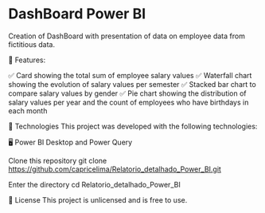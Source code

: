 # DashBoard Power BI
Creation of DashBoard with presentation of data on employee data from fictitious data.

📌 Features:

✅ Card showing the total sum of employee salary values
✅ Waterfall chart showing the evolution of salary values ​​per semester
✅ Stacked bar chart to compare salary values ​​by gender
✅ Pie chart showing the distribution of salary values ​​per year and the count of employees who have birthdays in each month


🚀 Technologies
This project was developed with the following technologies:

🖥️ Power BI Desktop and Power Query

Clone this repository
git clone https://github.com/capricelima/Relatorio_detalhado_Power_BI.git

Enter the directory
cd Relatorio_detalhado_Power_BI

📝 License
This project is unlicensed and is free to use.

